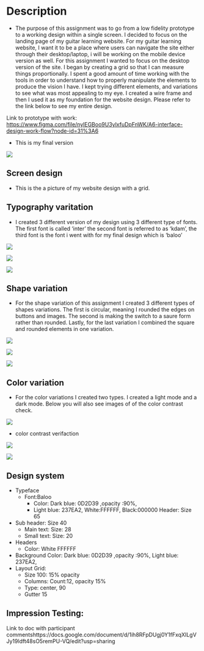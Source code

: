 # Description

- The purpose of this assignment was to go from a low fidelity prototype to a working design within a single screen. I decided to focus on the landing page of my guitar learning website. For my guitar learning website, I want it to be a place where users can navigate the site either through their desktop/laptop, i will be working on the mobile device version as well. For this assignment I wanted to focus on the desktop version of the site. I began by creating a grid so that I can measure things proportionally. I spent a good amount of time working with the tools in order to understand how to properly manipulate the elements to produce the vision I have. I kept trying different elements, and variations to see what was most appealing to my eye. I created a wire frame and then I used it as my foundation for the website design. Please refer to the link below to see my entire design.

Link to prototype with work: 
https://www.figma.com/file/nylEGBoo9U3ylxfuDpFnWK/A6-interface-design-work-flow?node-id=31%3A6

- This is my final version 

![](Dh110-A6-layout.png)

## Screen design

  - This is the a picture of my website design with a grid.
 

## Typography varitation

  - I created 3 different version of my design using 3 different type of fonts. The first font is called ‘inter’ the second font is referred to as ‘kdam’, the third font is the font i went with for my final design which is ‘baloo’

![](A6-font-inter.png)

![](A6-font-kdam.png)

![](A6-font-baloo.png)


## Shape variation 

  - For the shape variation of this assignment I created 3 different types of shapes variations. The first is circular, meaning I rounded the edges on buttons and images. The second is making the switch to a saure form rather than rounded. Lastly, for the last variation I combined the square and rounded elements in one variation.

![](A6-shape-round.png)

![](A6-shape-sqaure.png)

![](A6-Shape-combo.png)

## Color variation
 - For the color variations I created two types. I created a light mode and a dark mode. Below you will also see images of of the color contrast check.


![](Light-dark-color-variation.png)


  - color contrast verifaction 
 
![](Dh110-A6-Color-contrast-dark.png)

![](Dh110-A6-Color-contrast-light.png)


## Design system 


  - Typeface
    - Font:Baloo
      - Color: Dark blue: 0D2D39 ,opacity :90%,
      - Light blue: 237EA2, White:FFFFFF, Black:000000 Header: Size 65
  - Sub header: Size 40
    - Main text: Size: 28
    - Small text: Size: 20
  - Headers
    - Color: White FFFFFF
  - Background Color: Dark blue: 0D2D39 ,opacity :90%, Light blue: 237EA2,
  - Layout Grid:
    - Size 100: 15% opacity
    - Columns: Count:12, opacity 15%
    - Type: center, 90
    - Gutter 15

## Impression Testing:


Link to doc with participant commentshttps://docs.google.com/document/d/1ih8RFpDUgj0Y1fFxqXILgVJy19ldft48sO5remPU-VQ/edit?usp=sharing

